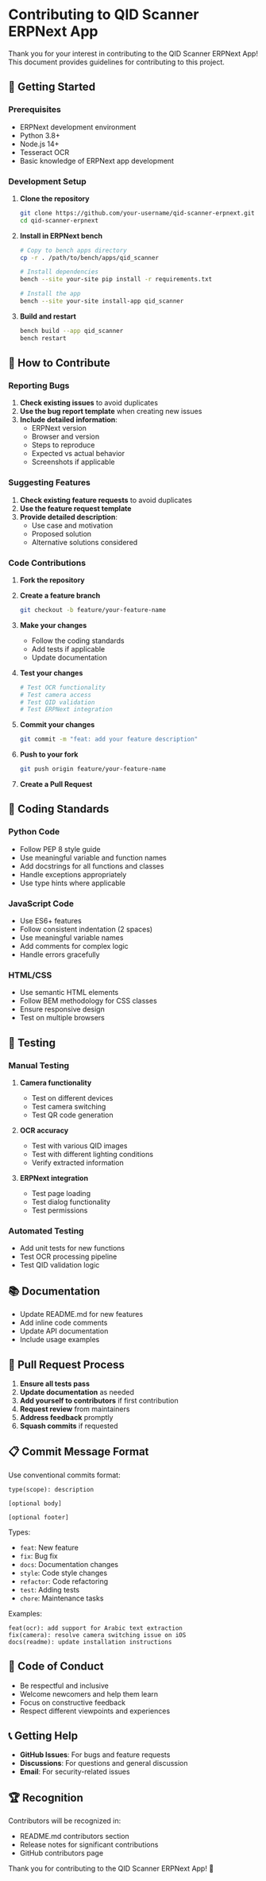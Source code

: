 # Contributing to QID Scanner ERPNext App

Thank you for your interest in contributing to the QID Scanner ERPNext App! This document provides guidelines for contributing to this project.

## 🚀 Getting Started

### Prerequisites

- ERPNext development environment
- Python 3.8+
- Node.js 14+
- Tesseract OCR
- Basic knowledge of ERPNext app development

### Development Setup

1. **Clone the repository**
   ```bash
   git clone https://github.com/your-username/qid-scanner-erpnext.git
   cd qid-scanner-erpnext
   ```

2. **Install in ERPNext bench**
   ```bash
   # Copy to bench apps directory
   cp -r . /path/to/bench/apps/qid_scanner
   
   # Install dependencies
   bench --site your-site pip install -r requirements.txt
   
   # Install the app
   bench --site your-site install-app qid_scanner
   ```

3. **Build and restart**
   ```bash
   bench build --app qid_scanner
   bench restart
   ```

## 📝 How to Contribute

### Reporting Bugs

1. **Check existing issues** to avoid duplicates
2. **Use the bug report template** when creating new issues
3. **Include detailed information**:
   - ERPNext version
   - Browser and version
   - Steps to reproduce
   - Expected vs actual behavior
   - Screenshots if applicable

### Suggesting Features

1. **Check existing feature requests** to avoid duplicates
2. **Use the feature request template**
3. **Provide detailed description**:
   - Use case and motivation
   - Proposed solution
   - Alternative solutions considered

### Code Contributions

1. **Fork the repository**
2. **Create a feature branch**
   ```bash
   git checkout -b feature/your-feature-name
   ```

3. **Make your changes**
   - Follow the coding standards
   - Add tests if applicable
   - Update documentation

4. **Test your changes**
   ```bash
   # Test OCR functionality
   # Test camera access
   # Test QID validation
   # Test ERPNext integration
   ```

5. **Commit your changes**
   ```bash
   git commit -m "feat: add your feature description"
   ```

6. **Push to your fork**
   ```bash
   git push origin feature/your-feature-name
   ```

7. **Create a Pull Request**

## 🎯 Coding Standards

### Python Code

- Follow PEP 8 style guide
- Use meaningful variable and function names
- Add docstrings for all functions and classes
- Handle exceptions appropriately
- Use type hints where applicable

### JavaScript Code

- Use ES6+ features
- Follow consistent indentation (2 spaces)
- Use meaningful variable names
- Add comments for complex logic
- Handle errors gracefully

### HTML/CSS

- Use semantic HTML elements
- Follow BEM methodology for CSS classes
- Ensure responsive design
- Test on multiple browsers

## 🧪 Testing

### Manual Testing

1. **Camera functionality**
   - Test on different devices
   - Test camera switching
   - Test QR code generation

2. **OCR accuracy**
   - Test with various QID images
   - Test with different lighting conditions
   - Verify extracted information

3. **ERPNext integration**
   - Test page loading
   - Test dialog functionality
   - Test permissions

### Automated Testing

- Add unit tests for new functions
- Test OCR processing pipeline
- Test QID validation logic

## 📚 Documentation

- Update README.md for new features
- Add inline code comments
- Update API documentation
- Include usage examples

## 🔄 Pull Request Process

1. **Ensure all tests pass**
2. **Update documentation** as needed
3. **Add yourself to contributors** if first contribution
4. **Request review** from maintainers
5. **Address feedback** promptly
6. **Squash commits** if requested

## 📋 Commit Message Format

Use conventional commits format:

```
type(scope): description

[optional body]

[optional footer]
```

Types:
- `feat`: New feature
- `fix`: Bug fix
- `docs`: Documentation changes
- `style`: Code style changes
- `refactor`: Code refactoring
- `test`: Adding tests
- `chore`: Maintenance tasks

Examples:
```
feat(ocr): add support for Arabic text extraction
fix(camera): resolve camera switching issue on iOS
docs(readme): update installation instructions
```

## 🤝 Code of Conduct

- Be respectful and inclusive
- Welcome newcomers and help them learn
- Focus on constructive feedback
- Respect different viewpoints and experiences

## 📞 Getting Help

- **GitHub Issues**: For bugs and feature requests
- **Discussions**: For questions and general discussion
- **Email**: For security-related issues

## 🏆 Recognition

Contributors will be recognized in:
- README.md contributors section
- Release notes for significant contributions
- GitHub contributors page

Thank you for contributing to the QID Scanner ERPNext App! 🎉

